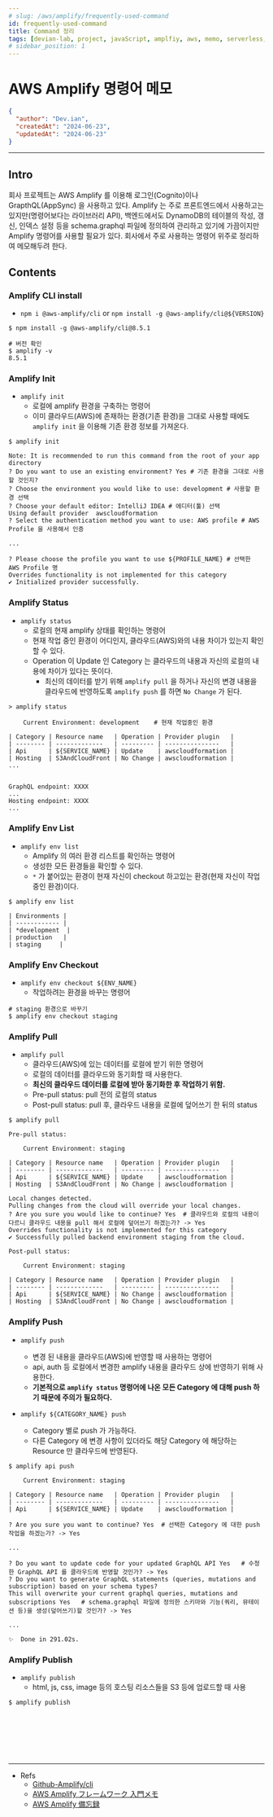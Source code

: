 ```yaml
---
# slug: /aws/amplify/frequently-used-command
id: frequently-used-command
title: Command 정리
tags: [devian-lab, project, javaScript, amplfiy, aws, memo, serverless, typescript, 서버리스, 자바스크립트, 타입스크립트]
# sidebar_position: 1
---
```


<!--title -->
# AWS Amplify 명령어 메모
<!--//title -->

```json
{
  "author": "Dev.ian",
  "createdAt": "2024-06-23",
  "updatedAt": "2024-06-23"
}
```

---

## Intro
 회사 프로젝트는 AWS Amplify 를 이용해 로그인(Cognito)이나 GrapthQL(AppSync) 을 사용하고 있다. Amplify 는 주로 프론트엔드에서 사용하고는 있지만(명령어보다는 라이브러리 API), 백엔드에서도 DynamoDB의 테이블의 작성, 갱신, 인덱스 설정 등을 schema.graphql 파일에 정의하여 관리하고 있기에 가끔이지만 Amplify 명령어를 사용할 필요가 있다. 회사에서 주로 사용하는 명령어 위주로 정리하여 메모해두려 한다.
 
 
## Contents

### Amplify CLI install
- `npm i @aws-amplify/cli` or `npm install -g @aws-amplify/cli@${VERSION}`

```shell
$ npm install -g @aws-amplify/cli@8.5.1

# 버전 확인
$ amplify -v
8.5.1
```

### Amplify Init
- `amplify init`
  + 로컬에 amplify 환경을 구축하는 명령어
  + 이미 클라우드(AWS)에 존재하는 환경(기존 환경)을 그대로 사용할 때에도 `amplify init` 을 이용해 기존 환경 정보를 가져온다.

```shell
$ amplify init

Note: It is recommended to run this command from the root of your app directory
? Do you want to use an existing environment? Yes # 기존 환경을 그대로 사용할 것인지?
? Choose the environment you would like to use: development # 사용할 환경 선택
? Choose your default editor: IntelliJ IDEA # 에디터(툴) 선택
Using default provider  awscloudformation
? Select the authentication method you want to use: AWS profile # AWS Profile 을 사용해서 인증

...

? Please choose the profile you want to use ${PROFILE_NAME} # 선택한 AWS Profile 명
Overrides functionality is not implemented for this category
✔ Initialized provider successfully.
```

### Amplify Status
- `amplify status`
  + 로컬의 현재 amplify 상태를 확인하는 명령어
  + 현재 작업 중인 환경이 어디인지, 클라우드(AWS)와의 내용 차이가 있는지 확인할 수 있다.
  + Operation 이 Update 인 Category 는 클라우드의 내용과 자신의 로컬의 내용에 차이가 있다는 뜻이다. 
    - 최신의 데이터를 받기 위해 `amplify pull` 을 하거나 자신의 변경 내용을 클라우드에 반영하도록 `amplify push` 를 하면 `No Change` 가 된다.

```shell
> amplify status

    Current Environment: development	# 현재 작업중인 환경

| Category | Resource name   | Operation | Provider plugin   |
| -------- | -------------   | --------- | ---------------   |
| Api      | ${SERVICE_NAME} | Update    | awscloudformation |
| Hosting  | S3AndCloudFront | No Change | awscloudformation |
...


GraphQL endpoint: XXXX
...
Hosting endpoint: XXXX
...

```


### Amplify Env List 
- `amplify env list`
  + Amplify 의 여러 환경 리스트를 확인하는 명령어
  + 생성한 모든 환경들을 확인할 수 있다.
  + `*` 가 붙어있는 환경이 현재 자신이 checkout 하고있는 환경(현재 자신이 작업중인 환경)이다.
 
```shell
$ amplify env list

| Environments |
| ------------ |
| *development  |
| production   |
| staging     |
```


### Amplify Env Checkout
- `amplify env checkout ${ENV_NAME}`
  + 작업하려는 환경을 바꾸는 명령어
  
```shell
# staging 환경으로 바꾸기
$ amplify env checkout staging
```

### Amplify Pull
- `amplify pull`
  + 클라우드(AWS)에 있는 데이터를 로컬에 받기 위한 명령어
  + 로컬의 데이터를 클라우드와 동기화할 때 사용한다.
  + **최신의 클라우드 데이터를 로컬에 받아 동기화한 후 작업하기 위함.**
  + Pre-pull status: pull 전의 로컬의 status 
  + Post-pull status: pull 후, 클라우드 내용을 로컬에 덮어쓰기 한 뒤의 status 
  
```shell
$ amplify pull

Pre-pull status:

    Current Environment: staging
    
| Category | Resource name   | Operation | Provider plugin   |
| -------- | -------------   | --------- | ---------------   |
| Api      | ${SERVICE_NAME} | Update    | awscloudformation |
| Hosting  | S3AndCloudFront | No Change | awscloudformation |

Local changes detected.
Pulling changes from the cloud will override your local changes.
? Are you sure you would like to continue? Yes	# 클라우드와 로컬의 내용이 다르니 클라우드 내용을 pull 해서 로컬에 덮어쓰기 하겠는가? -> Yes 
Overrides functionality is not implemented for this category
✔ Successfully pulled backend environment staging from the cloud.

Post-pull status:

    Current Environment: staging
    
| Category | Resource name   | Operation | Provider plugin   |
| -------- | -------------   | --------- | ---------------   |
| Api      | ${SERVICE_NAME} | No Change | awscloudformation |
| Hosting  | S3AndCloudFront | No Change | awscloudformation |
```

  
### Amplify Push
- `amplify push`
  + 변경 된 내용을 클라우드(AWS)에 반영할 때 사용하는 명령어
  + api, auth 등 로컬에서 변경한 amplify 내용을 클라우드 상에 반영하기 위해 사용한다.
  + **기본적으로 `amplify status` 명령어에 나온 모든 Category 에 대해 push 하기 때문에 주의가 필요하다.**

- `amplify ${CATEGORY_NAME} push`
  + Category 별로 push 가 가능하다. 
  + 다른 Category 에 변경 사항이 있더라도 해당 Category 에 해당하는 Resource 만 클라우드에 반영된다.

```shell
$ amplify api push

    Current Environment: staging
 
| Category | Resource name   | Operation | Provider plugin   |
| -------- | -------------   | --------- | ---------------   |
| Api      | ${SERVICE_NAME} | Update    | awscloudformation |

? Are you sure you want to continue? Yes  # 선택한 Category 에 대한 push 작업을 하겠는가? -> Yes

...

? Do you want to update code for your updated GraphQL API Yes	# 수정한 GraphQL API 를 클라우드에 반영할 것인가? -> Yes
? Do you want to generate GraphQL statements (queries, mutations and subscription) based on your schema types?
This will overwrite your current graphql queries, mutations and subscriptions Yes	# schema.graphql 파일에 정의한 스키마와 기능(쿼리, 뮤테이션 등)을 생성(덮어쓰기)할 것인가? -> Yes

...

✨  Done in 291.02s.
```
  
### Amplify Publish
- `amplify publish`
  + html, js, css, image 등의 호스팅 리소스들을 S3 등에 업로드할 때 사용
  
```shell
$ amplify publish
```



<br /><br /><br /><br /><br />

--- 
- Refs
  + [Github-Amplify/cli](https://github.com/aws-amplify/amplify-cli#readme)
  + [AWS Amplify フレームワーク 入門メモ](https://qiita.com/rubytomato@github/items/5d9b6e184b615f974f28)
  + [AWS Amplify 備忘録](https://qiita.com/propella/items/38e3906a4573fdfca202#%E6%97%A2%E5%AD%98%E3%81%AE%E3%83%97%E3%83%AD%E3%82%B8%E3%82%A7%E3%82%AF%E3%83%88%E3%81%AB%E5%8F%82%E5%8A%A0%E3%81%99%E3%82%8B)

